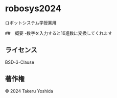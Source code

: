 # robosys2024
ロボットシステム学授業用

##　概要
-数字を入力すると16進数に変換してくれます

## ライセンス
BSD-3-Clause

## 著作権
© 2024 Takeru Yoshida
